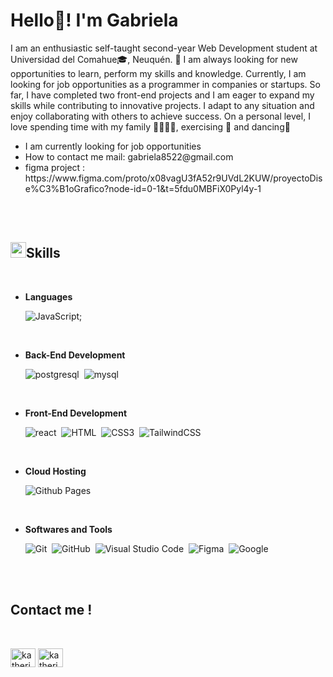 <h1>Hello👋! I'm Gabriela</h1>

I am an enthusiastic self-taught second-year Web Development student at Universidad del Comahue🎓, Neuquén. 🚀 I am always looking for new opportunities to learn, perform my skills and knowledge. Currently, I am looking for job opportunities as a programmer in companies or startups.
So far, I have completed two front-end projects and I am eager to expand my skills while contributing to innovative projects. I adapt to any situation and enjoy collaborating with others to achieve success. 
On a personal level, I love spending time with my family 👨‍👩‍👧‍👧, exercising 💪 and dancing💃

<ul>
	<li>
		I am currently looking for job opportunities
	</li>
	<li>
		How to contact me mail: gabriela8522@gmail.com
	</li>
	<li>
		figma project : https://www.figma.com/proto/x08vagU3fA52r9UVdL2KUW/proyectoDise%C3%B1oGrafico?node-id=0-1&t=5fdu0MBFiX0Pyl4y-1
	</li>
</ul>

<br><br>

## <img src="https://media2.giphy.com/media/QssGEmpkyEOhBCb7e1/giphy.gif?cid=ecf05e47a0n3gi1bfqntqmob8g9aid1oyj2wr3ds3mg700bl&rid=giphy.gif" width ="25"><b>Skills</b>

<br>

<p align="left">

- **Languages**

  ![JavaScript](file:///C:/Users/gcont/Downloads/javascript-svgrepo-com.svg);

  <br>
  
- **Back-End Development**

   ![postgresql](https://img.shields.io/badge/postgresql-4169E1.svg?style=for-the-badge&logo=postgresql&logoColor=white)&nbsp;
   ![mysql](https://img.shields.io/badge/mysql-38B2AC?style=for-the-badge&logo=mysql&logoColor=white)&nbsp;

  <br>  
  
- **Front-End Development**

   ![react](https://img.shields.io/badge/react-61DAFB?style=for-the-badge&logo=react&logoColor=white)&nbsp;
   ![HTML](https://img.shields.io/badge/HTML%20-%23E34F26.svg?style=for-the-badge&logo=html5&logoColor=white)&nbsp;
   ![CSS3](https://img.shields.io/badge/CSS%20-%231572B6.svg?style=for-the-badge&logo=css3&logoColor=white)&nbsp;
   ![TailwindCSS](https://img.shields.io/badge/-Tailwind_CSS-38B2AC?style=for-the-badge&logo=tailwind-css&logoColor=white)&nbsp;

  <br>
  
- **Cloud Hosting**
  
  ![Github Pages](https://img.shields.io/badge/GitHub%20Pages-%23327FC7.svg?style=for-the-badge&logo=github&logoColor=white)&nbsp;
  
  <br>
  
- **Softwares and Tools**

  ![Git](https://img.shields.io/badge/git-%23F05033.svg?style=for-the-badge&logo=git&logoColor=white)&nbsp;
  ![GitHub](https://img.shields.io/badge/github-%23121011.svg?style=for-the-badge&logo=github&logoColor=white)&nbsp;
  ![Visual Studio Code](https://img.shields.io/badge/VS%20Code-0078d7.svg?style=for-the-badge&logo=visual-studio-code&logoColor=white)&nbsp;
  ![Figma](https://img.shields.io/badge/Figma-F24E1E?style=for-the-badge&logo=figma&logoColor=white)&nbsp;
  ![Google](https://img.shields.io/badge/google-%234285F4.svg?style=for-the-badge&logo=google&logoColor=white)&nbsp;

</p>

<br>
<br>

## <b> **Contact me !**</b>

<br>


<p align="left">
<a href="https://www.linkedin.com/in/gabriela-contreras-837193278/" target="blank"><img align="center" src="https://raw.githubusercontent.com/rahuldkjain/github-profile-readme-generator/master/src/images/icons/Social/linked-in-alt.svg" alt="katherine j contreras s" height="30" width="40" /></a>
<a href="https://www.instagram.com/gabyy_ferx/" target="blank"><img align="center" src="https://raw.githubusercontent.com/rahuldkjain/github-profile-readme-generator/master/src/images/icons/Social/instagram.svg" alt="katherine_jcs" height="30" width="40" /></a>
</p>



